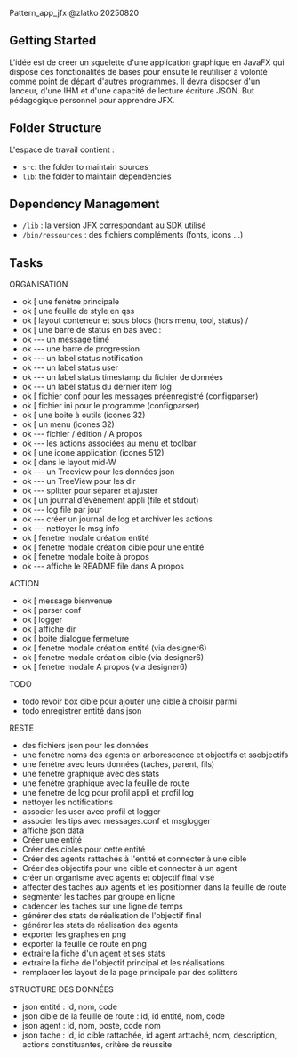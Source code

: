 Pattern_app_jfx
@zlatko
20250820

## Getting Started

L'idée est de créer un squelette d'une application graphique en JavaFX qui dispose des fonctionalités de bases pour ensuite le réutiliser à volonté comme point de départ d'autres programmes. Il devra disposer d'un lanceur, d'une IHM et d'une capacité de lecture écriture JSON.
But pédagogique personnel pour apprendre JFX.

## Folder Structure

L'espace de travail contient :

- `src`: the folder to maintain sources
- `lib`: the folder to maintain dependencies

## Dependency Management

- `/lib` : la version JFX correspondant au SDK utilisé
- `/bin/ressources` : des fichiers compléments (fonts, icons ...)

## Tasks

ORGANISATION
- ok [ une fenètre principale
- ok [ une feuille de style en qss
- ok [ layout conteneur et sous blocs (hors menu, tool, status) / 
- ok [ une barre de status en bas avec :
- ok --- un message timé
- ok --- une barre de progression
- ok --- un label status notification
- ok --- un label status user
- ok --- un label status timestamp du fichier de données
- ok --- un label status du dernier item log
- ok [ fichier conf pour les messages préenregistré (configparser)
- ok [ fichier ini pour le programme (configparser)
- ok [ une boite à outils (icones 32)
- ok [ un menu (icones 32)
- ok --- fichier / édition / A propos
- ok --- les actions associées au menu et toolbar
- ok [ une icone application (icones 512)
- ok [ dans le layout mid-W
- ok --- un Treeview pour les données json
- ok --- un TreeView pour les dir
- ok --- splitter pour séparer et ajuster
- ok [ un journal d'évènement appli (file et stdout)
- ok --- log file par jour
- ok --- créer un journal de log et archiver les actions
- ok --- nettoyer le msg info
- ok [ fenetre modale création entité
- ok [ fenetre modale création cible pour une entité
- ok [ fenetre modale boite à propos
- ok --- affiche le README file dans A propos

ACTION
- ok [ message bienvenue
- ok [ parser conf
- ok [ logger
- ok [ affiche dir
- ok [ boite dialogue fermeture
- ok [ fenetre modale création entité (via designer6)
- ok [ fenetre modale création cible (via designer6)
- ok [ fenetre modale A propos (via designer6)

TODO
- todo revoir box cible pour ajouter une cible à choisir parmi
- todo enregistrer entité dans json

RESTE
- des fichiers json pour les données
- une fenètre noms des agents en arborescence et objectifs et ssobjectifs
- une fenètre avec leurs données (taches, parent, fils)
- une fenètre graphique avec des stats
- une fenètre graphique avec la feuille de route
- une fenetre de log pour profil appli et profil log
- nettoyer les notifications
- associer les user avec profil et logger
- associer les tips avec messages.conf et msglogger
- affiche json data
- Créer une entité
- Créer des cibles pour cette entité
- Créer des agents rattachés à l'entité et connecter à une cible
- Créer des objectifs pour une cible et connecter à un agent
- créer un organisme avec agents et objectif final visé
- affecter des taches aux agents et les positionner dans la feuille de route
- segmenter les taches par groupe en ligne
- cadencer les taches sur une ligne de temps
- générer des stats de réalisation de l'objectif final
- générer les stats de réalisation des agents
- exporter les graphes en png
- exporter la feuille de route en png
- extraire la fiche d'un agent et ses stats
- extraire la fiche de l'objectif principal et les réalisations
- remplacer les layout de la page principale par des splitters

STRUCTURE DES DONNÉES
- json entité : id, nom, code
- json cible de la feuille de route : id, id entité, nom, code
- json agent : id, nom, poste, code nom
- json tache : id, id cible rattachée, id agent arttaché, nom, description, actions constituantes, critère de réussite
